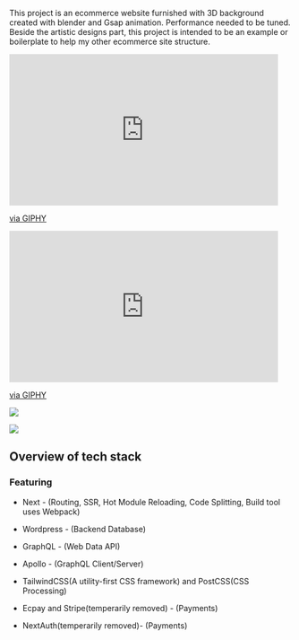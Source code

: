 
This project is an ecommerce website furnished with 3D background created with blender and Gsap animation. Performance needed to be tuned. 
Beside the artistic designs part, this project is intended to be an example or boilerplate to help my other ecommerce site structure.

<iframe src="https://giphy.com/embed/KWs8XTMswAmqXpLe4J" width="480" height="270" frameBorder="0" class="giphy-embed" allowFullScreen></iframe><p><a href="https://giphy.com/gifs/KWs8XTMswAmqXpLe4J">via GIPHY</a></p>

<iframe src="https://giphy.com/embed/qujpEyZSDacisHfz9C" width="480" height="270" frameBorder="0" class="giphy-embed" allowFullScreen></iframe><p><a href="https://giphy.com/gifs/qujpEyZSDacisHfz9C">via GIPHY</a></p>

![](https://i.imgur.com/jyiQ8wi.png)

![](https://programming.vip/images/doc/31b9975ee3ad6a6d5102fa93ed4f1d62.jpg)

## Overview of tech stack

### Featuring

* Next - (Routing, SSR, Hot Module Reloading, Code Splitting, Build tool uses Webpack)

* Wordpress - (Backend Database)

* GraphQL - (Web Data API)

* Apollo - (GraphQL Client/Server)

* TailwindCSS(A utility-first CSS framework) and PostCSS(CSS Processing)

* Ecpay and Stripe(temperarily removed) - (Payments)

* NextAuth(temperarily removed)- (Payments)
